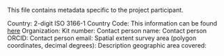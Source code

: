 This file contains metadata specific to the project participant.

Country: 
2-digit ISO 3166-1 Country Code: This information can be found [here](https://datahub.io/core/country-list)
Organization:
Kit number: 
Contact person name:
Contact person ORCID: 
Contact person email:
Spatial extent survey area (polygon coordinates, decimal degrees): 
Description geographic area covered: 
